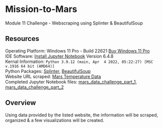 # Mission-to-Mars
Module 11 Challenge - Webscraping using Splinter & BeautifulSoup

## Resources
Operating Platform: Windows 11 Pro - Build 22621 [Buy Windows 11 Pro](https://www.microsoft.com/en-us/d/windows-11-pro/dg7gmgf0d8h4?rtc=1)</br>
IDE Software: [Install Jupyter Notebook](https://jupyter.org/install) Version 6.4.8</br>
Kernal Information: ```Python 3.9.12 (main, Apr  4 2022, 05:22:27) [MSC v.1916 64 bit (AMD64)]``` </br>
Python Packages: [Splinter](https://splinter.readthedocs.io/en/latest/), [BeautifulSoup](https://beautiful-soup-4.readthedocs.io/en/latest/) </br>
Website URL scraped: [Mars Temperature Data](https://data-class-mars-challenge.s3.amazonaws.com/Mars/index.html)</br>
Completed Jupyter Notebook files: [mars_data_challenge_part_1](mars_data_challenge_part_1.ipynb), [mars_data_challenge_part_2](mars_data_challenge_part_2.ipynb)

## Overview
Using data provided by the listed website, the information will be scraped, organized & a few visualizations will be created. 
